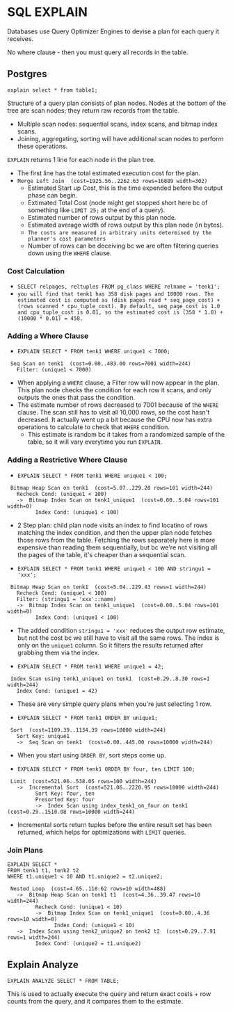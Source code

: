 # SQL EXPLAIN
Databases use Query Optimizer Engines to devise a plan for each query it receives.

No where clause - then you must query all records in the table.

## Postgres
`explain select * from table1;`

Structure of a query plan consists of plan nodes.  Nodes at the bottom of the tree are scan nodes; they return raw records from the table.  
- Multiple scan nodes: sequential scans, index scans, and bitmap index scans.
- Joining, aggregating, sorting will have additional scan nodes to perform these operations.

`EXPLAIN` returns 1 line for each node in the plan tree.
- The first line has the total estimated execution cost for the plan.
- `Merge Left Join  (cost=1925.56..2262.63 rows=16889 width=302)`
  - Estimated Start up Cost, this is the time expended before the output phase can begin.
  - Extimated Total Cost (node might get stopped short here bc of something like `LIMIT 25;` at the end of a query).
  - Estimated number of rows output by this plan node.
  - Estimated average width of rows output by this plan node (in bytes).
  - `The costs are measured in arbitrary units determined by the planner's cost parameters `
  - Number of rows can be deceiving bc we are often filtering queries down using the `WHERE` clause.

### Cost Calculation
- `SELECT relpages, reltuples FROM pg_class WHERE relname = 'tenk1';`
- `you will find that tenk1 has 358 disk pages and 10000 rows. The estimated cost is computed as (disk pages read * seq_page_cost) + (rows scanned * cpu_tuple_cost). By default, seq_page_cost is 1.0 and cpu_tuple_cost is 0.01, so the estimated cost is (358 * 1.0) + (10000 * 0.01) = 458.`

### Adding a Where Clause
- `EXPLAIN SELECT * FROM tenk1 WHERE unique1 < 7000;`
```
 Seq Scan on tenk1  (cost=0.00..483.00 rows=7001 width=244)
   Filter: (unique1 < 7000)
```
- When applying a `WHERE` clause, a Filter row will now appear in the plan.  This plan node checks the condition for each row it scans, and only outputs the ones that pass the condition.
- The estimate number of rows decreased to 7001 because of the `WHERE` clause.  The scan still has to visit all 10,000 rows, so the cost hasn't decreased. It actually went up a bit because the CPU now has extra operations to calculate to check that `WHERE` condition.
  - This estimate is random bc it takes from a randomized sample of the table, so it will vary everytime you run `EXPLAIN`.

### Adding a Restrictive Where Clause
- `EXPLAIN SELECT * FROM tenk1 WHERE unique1 < 100;`

```
 Bitmap Heap Scan on tenk1  (cost=5.07..229.20 rows=101 width=244)
   Recheck Cond: (unique1 < 100)
   ->  Bitmap Index Scan on tenk1_unique1  (cost=0.00..5.04 rows=101 width=0)
         Index Cond: (unique1 < 100)
```
- 2 Step plan: child plan node visits an index to find locatino of rows matching the index condition, and then the upper plan node fetches those rows from the table.  Fetching the rows separately here is more expensive than reading them sequentially, but bc we're not visiting all the pages of the table, it's cheaper than a sequential scan.

- `EXPLAIN SELECT * FROM tenk1 WHERE unique1 < 100 AND stringu1 = 'xxx';`
```
 Bitmap Heap Scan on tenk1  (cost=5.04..229.43 rows=1 width=244)
   Recheck Cond: (unique1 < 100)
   Filter: (stringu1 = 'xxx'::name)
   ->  Bitmap Index Scan on tenk1_unique1  (cost=0.00..5.04 rows=101 width=0)
         Index Cond: (unique1 < 100)
```
- The added condition `stringu1 = 'xxx'` reduces the output row estimate, but not the cost bc we still have to visit all the same rows.  The index is only on the `unique1` column.  So it filters the results returned after grabbing them via the index.

- `EXPLAIN SELECT * FROM tenk1 WHERE unique1 = 42;`
```
 Index Scan using tenk1_unique1 on tenk1  (cost=0.29..8.30 rows=1 width=244)
   Index Cond: (unique1 = 42)
```
- These are very simple query plans when you're just selecting 1 row.  

- `EXPLAIN SELECT * FROM tenk1 ORDER BY unique1;`
```
 Sort  (cost=1109.39..1134.39 rows=10000 width=244)
   Sort Key: unique1
   ->  Seq Scan on tenk1  (cost=0.00..445.00 rows=10000 width=244)
```
- When you start using `ORDER BY`, sort steps come up.  

- `EXPLAIN SELECT * FROM tenk1 ORDER BY four, ten LIMIT 100;`
```
 Limit  (cost=521.06..538.05 rows=100 width=244)
   ->  Incremental Sort  (cost=521.06..2220.95 rows=10000 width=244)
         Sort Key: four, ten
         Presorted Key: four
         ->  Index Scan using index_tenk1_on_four on tenk1  (cost=0.29..1510.08 rows=10000 width=244)
```
- Incremental sorts return tuples before the entire result set has been returned, which helps for optimizations with `LIMIT` queries.

### Join Plans
```
EXPLAIN SELECT *
FROM tenk1 t1, tenk2 t2
WHERE t1.unique1 < 10 AND t1.unique2 = t2.unique2;
```

```
 Nested Loop  (cost=4.65..118.62 rows=10 width=488)
   ->  Bitmap Heap Scan on tenk1 t1  (cost=4.36..39.47 rows=10 width=244)
         Recheck Cond: (unique1 < 10)
         ->  Bitmap Index Scan on tenk1_unique1  (cost=0.00..4.36 rows=10 width=0)
               Index Cond: (unique1 < 10)
   ->  Index Scan using tenk2_unique2 on tenk2 t2  (cost=0.29..7.91 rows=1 width=244)
         Index Cond: (unique2 = t1.unique2)

```



## Explain Analyze
`EXPLAIN ANALYZE SELECT * FROM TABLE;`

This is used to actually execute the query and return exact costs + row counts from the query, and it compares them to the estimate.